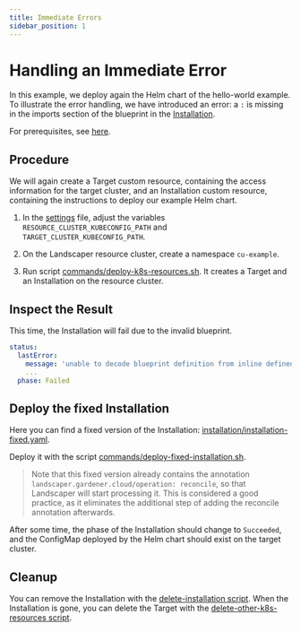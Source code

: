 ```yaml
---
title: Immediate Errors
sidebar_position: 1
---
```


# Handling an Immediate Error

In this example, we deploy again the Helm chart of the hello-world example.
To illustrate the error handling, we have introduced an error: a `:` is missing in the imports section
of the blueprint in the [Installation](installation/installation.yaml.tpl).

For prerequisites, see [here](../../README.md).

## Procedure

We will again create a Target custom resource, containing the access information for the target cluster, 
and an Installation custom resource, containing the instructions to deploy our example Helm chart. 

1. In the [settings](commands/settings) file, adjust the variables `RESOURCE_CLUSTER_KUBECONFIG_PATH`
   and `TARGET_CLUSTER_KUBECONFIG_PATH`.

2. On the Landscaper resource cluster, create a namespace `cu-example`.

3. Run script [commands/deploy-k8s-resources.sh](commands/deploy-k8s-resources.sh).
   It creates a Target and an Installation on the resource cluster.

## Inspect the Result

This time, the Installation will fail due to the invalid blueprint.

```yaml
status:
  lastError:
    message: 'unable to decode blueprint definition from inline defined blueprint.yaml: line 6: could not find expected '':'''
    ...
  phase: Failed
```

## Deploy the fixed Installation

Here you can find a fixed version of the Installation: [installation/installation-fixed.yaml](installation/installation-fixed.yaml).

Deploy it with the script [commands/deploy-fixed-installation.sh](commands/deploy-fixed-installation.sh).

> Note that this fixed version already contains the annotation `landscaper.gardener.cloud/operation: reconcile`, so that Landscaper will start processing it. This is considered a good practice, as it eliminates the additional step of adding the reconcile annotation afterwards.

After some time, the phase of the Installation should change to `Succeeded`, and the ConfigMap deployed by the Helm chart should exist on the target cluster.

## Cleanup

You can remove the Installation with the
[delete-installation script](commands/delete-installation.sh).
When the Installation is gone, you can delete the Target with the
[delete-other-k8s-resources script](commands/delete-other-k8s-resources.sh).
